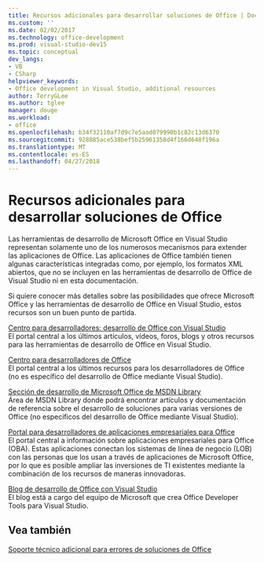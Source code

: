 ```yaml
---
title: Recursos adicionales para desarrollar soluciones de Office | Documentos de Microsoft
ms.custom: ''
ms.date: 02/02/2017
ms.technology: office-development
ms.prod: visual-studio-dev15
ms.topic: conceptual
dev_langs:
- VB
- CSharp
helpviewer_keywords:
- Office development in Visual Studio, additional resources
author: TerryGLee
ms.author: tglee
manager: douge
ms.workload:
- office
ms.openlocfilehash: b34f32110af7d9c7e5aad079990b1c82c13d6370
ms.sourcegitcommit: 928885ace538bef5b25961358d4f166d648f196a
ms.translationtype: MT
ms.contentlocale: es-ES
ms.lasthandoff: 04/27/2018
---
```

# <a name="additional-resources-for-developing-office-solutions"></a>Recursos adicionales para desarrollar soluciones de Office
  Las herramientas de desarrollo de Microsoft Office en Visual Studio representan solamente uno de los numerosos mecanismos para extender las aplicaciones de Office. Las aplicaciones de Office también tienen algunas características integradas como, por ejemplo, los formatos XML abiertos, que no se incluyen en las herramientas de desarrollo de Office de Visual Studio ni en esta documentación.  

 Si quiere conocer más detalles sobre las posibilidades que ofrece Microsoft Office y las herramientas de desarrollo de Office en Visual Studio, estos recursos son un buen punto de partida.  

 [Centro para desarrolladores: desarrollo de Office con Visual Studio](http://go.microsoft.com/fwlink/?LinkId=149752)  
 El portal central a los últimos artículos, vídeos, foros, blogs y otros recursos para las herramientas de desarrollo de Office en Visual Studio.  

 [Centro para desarrolladores de Office](http://go.microsoft.com/fwlink/?LinkId=83467)  
 El portal central a los últimos recursos para los desarrolladores de Office (no es específico del desarrollo de Office mediante Visual Studio).  

 [Sección de desarrollo de Microsoft Office de MSDN Library](http://go.microsoft.com/fwlink/?LinkId=149870)  
 Área de MSDN Library donde podrá encontrar artículos y documentación de referencia sobre el desarrollo de soluciones para varias versiones de Office (no específicos del desarrollo de Office mediante Visual Studio).  

 [Portal para desarrolladores de aplicaciones empresariales para Office](http://go.microsoft.com/fwlink/?LinkId=99125)  
 El portal central a información sobre aplicaciones empresariales para Office (OBA). Estas aplicaciones conectan los sistemas de línea de negocio (LOB) con las personas que los usan a través de aplicaciones de Microsoft Office, por lo que es posible ampliar las inversiones de TI existentes mediante la combinación de los recursos de maneras innovadoras.  

 [Blog de desarrollo de Office con Visual Studio](http://go.microsoft.com/fwlink/?LinkId=149748)  
 El blog está a cargo del equipo de Microsoft que crea Office Developer Tools para Visual Studio.  

## <a name="see-also"></a>Vea también  
 [Soporte técnico adicional para errores de soluciones de Office](../vsto/additional-support-for-errors-in-office-solutions.md)  
